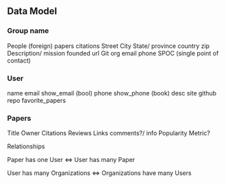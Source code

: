 

## Data Model

### Group name
People (foreign)
papers
citations
Street
City
State/ province
country
zip
Description/ mission
founded
url
Git org
email
phone
SPOC (single point of contact)

### User
name
email
show_email (bool)
phone
show_phone (book)
desc
site
github repo
favorite_papers

### Papers
Title
Owner
Citations
Reviews
Links
comments?/ info 
    Popularity Metric? 

Relationships

Paper has one User   <=> User has many Paper

User has many Organizations  <=> Organizations have many Users
